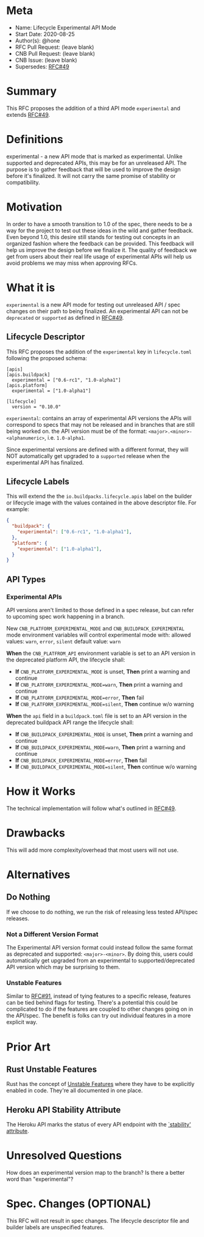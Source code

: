 # Meta
[meta]: #meta
- Name: Lifecycle Experimental API Mode
- Start Date: 2020-08-25
- Author(s): @hone
- RFC Pull Request: (leave blank)
- CNB Pull Request: (leave blank)
- CNB Issue: (leave blank)
- Supersedes: [RFC#49](https://github.com/buildpacks/rfcs/blob/main/text/0049-multi-api-lifecycle-descriptor.md)

# Summary
[summary]: #summary

This RFC proposes the addition of a third API mode `experimental` and extends [RFC#49](https://github.com/buildpacks/rfcs/blob/main/text/0049-multi-api-lifecycle-descriptor.md).

# Definitions
[definitions]: #definitions

experimental - a new API mode that is marked as experimental. Unlike supported and deprecated APIs, this may be for an unreleased API. The purpose is to gather feedback that will be used to improve the design before it's finalized. It will not carry the same promise of stability or compatibility.

# Motivation
[motivation]: #motivation

In order to have a smooth transition to 1.0 of the spec, there needs to be a way for the project to test out these ideas in the wild and gather feedback. Even beyond 1.0, this desire still stands for testing out concepts in an organized fashion where the feedback can be provided. This feedback will help us improve the design before we finalize it. The quality of feedback we get from users about their real life usage of experimental APIs will help us avoid problems we may miss when approving RFCs.
# What it is
[what-it-is]: #what-it-is

`experimental` is a new API mode for testing out unreleased API / spec changes on their path to being finalized. An experimental API can not be `deprecated` or `supported` as defined in [RFC#49](https://github.com/buildpacks/rfcs/blob/main/text/0049-multi-api-lifecycle-descriptor.md).

## Lifecycle Descriptor

This RFC proposes the addition of the `experimental` key in `lifecycle.toml` following the proposed schema:

```
[apis]
[apis.buildpack]
  experimental = ["0.6-rc1", "1.0-alpha1"]
[apis.platform]
  experimental = ["1.0-alpha1"]

[lifecycle]
  version = "0.10.0"
```
`experimental`:
contains an array of experimental API versions
the APIs will correspond to specs that may not be released and in branches that are still being worked on.
the API version must be of the format: `<major>.<minor>-<alphanumeric>`, i.e. `1.0-alpha1`.

Since experimental versions are defined with a different format, they will NOT automatically get upgraded to a `supported` release when the experimental API has finalized.

## Lifecycle Labels
This will extend the the `io.buildpacks.lifecycle.apis` label on the builder or lifecycle image with the values contained in the above descriptor file. For example:
```json
{
  "buildpack": {
    "experimental": ["0.6-rc1", "1.0-alpha1"],
  },
  "platform": {
    "experimental": ["1.0-alpha1"],
  }
}
```

## API Types
### Experimental APIs
API versions aren't limited to those defined in a spec release, but can refer to upcoming spec work happening in a branch.

New `CNB_PLATFORM_EXPERIMENTAL_MODE` and `CNB_BUILDPACK_EXPERIMENTAL` mode environment variables will control experimental mode with:
allowed values: `warn`, `error`, `silent`
default value: `warn`

**When** the `CNB_PLATFROM_API` environment variable is set to an API version in the deprecated platform API, the lifecycle shall:
 - **If** `CNB_PLATFORM_EXPERIMENTAL_MODE` is unset, **Then** print a warning and continue
 - **If** `CNB_PLATFORM_EXPERIMENTAL_MODE=warn`, **Then** print a warning and continue
 - **If** `CNB_PLATFORM_EXPERIMENTAL_MODE=error`, **Then** fail
 - **If** `CNB_PLATFORM_EXPERIMENTAL_MODE=silent`, **Then** continue w/o warning

**When** the `api` field in a `buildpack.toml` file is set to an API version in the deprecated buildpack API range the lifecycle shall:
 - **If** `CNB_BUILDPACK_EXPERIMENTAL_MODE` is unset, **Then** print a warning and continue
 - **If** `CNB_BUILDPACK_EXPERIMENTAL_MODE=warn`, **Then** print a warning and continue
 - **If** `CNB_BUILDPACK_EXPERIMENTAL_MODE=error`, **Then** fail
 - **If** `CNB_BUILDPACK_EXPERIMENTAL_MODE=silent`, **Then** continue w/o warning

# How it Works
[how-it-works]: #how-it-works

The technical implementation will follow what's outlined in [RFC#49](https://github.com/buildpacks/rfcs/blob/main/text/0049-multi-api-lifecycle-descriptor.md).

# Drawbacks
[drawbacks]: #drawbacks
This will add more complexity/overhead that most users will not use.

# Alternatives
[alternatives]: #alternatives

## Do Nothing
If we choose to do nothing, we run the risk of releasing less tested API/spec releases.

### Not a Different Version Format
The Experimental API version format could instead follow the same format as deprecated and supported: `<major>-<minor>`. By doing this, users could automatically get upgraded from an experimental to supported/deprecated API version which may be surprising to them.

### Unstable Features
Similar to [RFC#91](https://github.com/buildpacks/rfcs/pull/91), instead of tying features to a specific release, features can be tied behind flags for testing. There's a potential this could be complicated to do if the features are coupled to other changes going on in the API/spec. The benefit is folks can try out individual features in a more explicit way.

# Prior Art
[prior-art]: #prior-art

## Rust Unstable Features
Rust has the concept of [Unstable Features](https://doc.rust-lang.org/beta/unstable-book/the-unstable-book.html) where they have to be explicitly enabled in code. They're all documented in one place.

## Heroku API Stability Attribute
The Heroku API marks the status of every API endpoint with the [`stability' attribute](https://devcenter.heroku.com/articles/platform-api-reference#stability).

# Unresolved Questions
[unresolved-questions]: #unresolved-questions
How does an experimental version map to the branch?
Is there a better word than "experimental"?

# Spec. Changes (OPTIONAL)
[spec-changes]: #spec-changes
This RFC will not result in spec changes. The lifecycle descriptor file and builder labels are unspecified features.
